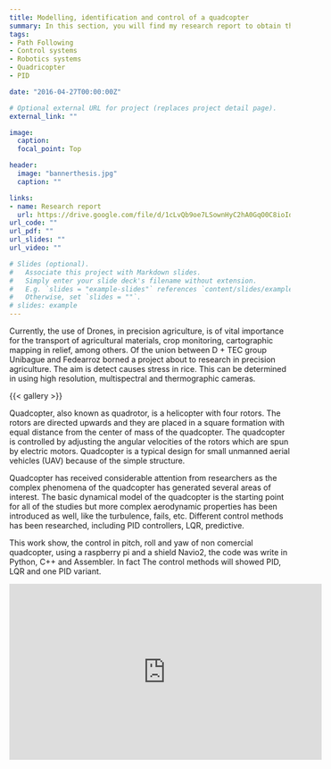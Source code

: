 ```yaml
---
title: Modelling, identification and control of a quadcopter 
summary: In this section, you will find my research report to obtain the title of electronic engineer.
tags: 
- Path Following
- Control systems
- Robotics systems
- Quadricopter
- PID

date: "2016-04-27T00:00:00Z"

# Optional external URL for project (replaces project detail page).
external_link: ""

image:
  caption: 
  focal_point: Top

header:
  image: "bannerthesis.jpg"
  caption: ""

links:
- name: Research report
  url: https://drive.google.com/file/d/1cLvQb9oe7LSownHyC2hA0GqO0C8ioIdD/view?usp=sharing
url_code: ""
url_pdf: ""
url_slides: ""
url_video: ""

# Slides (optional).
#   Associate this project with Markdown slides.
#   Simply enter your slide deck's filename without extension.
#   E.g. `slides = "example-slides"` references `content/slides/example-slides.md`.
#   Otherwise, set `slides = ""`.
# slides: example
---
```


Currently, the use of Drones, in precision agriculture, is of vital importance for the transport of agricultural materials, crop monitoring, cartographic mapping in relief, among others. Of the union between D + TEC group Unibague  and Fedearroz borned a project about to research in precision agriculture. The aim is detect causes stress in rice. This can be determined in using high resolution, multispectral and thermographic cameras.

{{< gallery >}}
  
Quadcopter, also known as quadrotor, is a helicopter with four rotors. The rotors are directed upwards and they are placed in a square formation with equal distance from the center of mass of the quadcopter. The quadcopter is controlled by adjusting the angular velocities of the rotors which are spun by electric motors. Quadcopter is a typical design for small unmanned aerial vehicles (UAV) because of the simple structure. 

Quadcopter has received considerable attention from researchers as the complex phenomena of the quadcopter has generated several areas of interest. The basic dynamical model of the quadcopter is the starting point for all of the studies but more complex aerodynamic properties has been introduced as well, like the turbulence, fails, etc. Different control methods has been researched, including PID controllers, LQR, predictive.

This work show, the control in pitch, roll and yaw of non comercial quadcopter, using a raspberry pi and a shield Navio2, the code was write in Python, C++ and Assembler. In fact The control methods will showed PID, LQR and one PID variant.

<iframe width="560" height="315" src="https://www.youtube.com/embed/UYP3Zr7sGKw" frameborder="0" allow="accelerometer; autoplay; encrypted-media; gyroscope; picture-in-picture" allowfullscreen></iframe>

